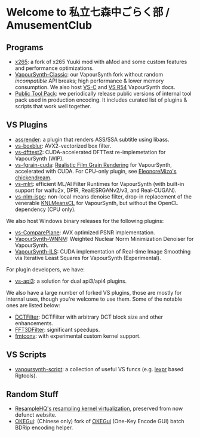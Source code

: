 # Welcome to 私立七森中ごらく部 / AmusementClub

## Programs
- [x265](https://github.com/AmusementClub/x265): a fork of x265 Yuuki mod with aMod and some custom features and performance optimizations.
- [VapourSynth-Classic](https://github.com/AmusementClub/vapoursynth-classic): our VapourSynth fork without random _incompatible_ API breaks; high performance & lower memory consumption. We also host [VS-C](https://AmusementClub.github.io/doc/) and [VS R54](https://AmusementClub.github.io/doc3/) VapourSynth docs.
- [Public Tool Pack](https://github.com/AmusementClub/tools): we periodically release public versions of internal tool pack used in production encoding. It includes curated list of plugins & scripts that work well together.


## VS Plugins
- [assrender](https://github.com/AmusementClub/assrender): a plugin that renders ASS/SSA subtitle using libass.
- [vs-boxblur](https://github.com/AmusementClub/vs-boxblur): AVX2-vectorized box filter.
- [vs-dfttest2](https://github.com/AmusementClub/vs-dfttest2): CUDA-accelerated DFTTest re-implemetation for VapourSynth (WIP).
- [vs-fgrain-cuda](https://github.com/AmusementClub/vs-fgrain-cuda): [Realistic Film Grain Rendering](https://www.ipol.im/pub/art/2017/192/) for VapourSynth, accelerated with CUDA. For CPU-only plugin, see [EleonoreMizo's chickendream](https://github.com/EleonoreMizo/chickendream).
- [vs-mlrt](https://github.com/AmusementClub/vs-mlrt): efficient ML/AI Filter Runtimes for VapourSynth (with built-in support for waifu2x, DPIR, RealESRGANv2/v3, and Real-CUGAN).
- [vs-nlm-ispc](https://github.com/AmusementClub/vs-nlm-ispc): non-local means denoise filter, drop-in replacement of the venerable [KNLMeansCL](https://github.com/Khanattila/KNLMeansCL) for VapourSynth, but without the OpenCL dependency (CPU only).


We also host Windows binary releases for the following plugins:
- [vs-ComparePlane](https://github.com/AmusementClub/vs-ComparePlane): AVX optimized PSNR implementation.
- [VapourSynth-WNNM](https://github.com/AmusementClub/VapourSynth-WNNM): Weighted Nuclear Norm Minimization Denoiser for VapourSynth.
- [VapourSynth-ILS](https://github.com/AmusementClub/VapourSynth-ILS): CUDA implementation of Real-time Image Smoothing via Iterative Least Squares for VapourSynth (Experimental).


For plugin developers, we have:
- [vs-api3](https://github.com/AmusementClub/vs-api3): a solution for dual api3/api4 plugins.


We also have a large number of forked VS plugins, those are mostly for internal uses, though you're welcome to use them. Some of the notable ones are listed below:
- [DCTFilter](https://github.com/AmusementClub/VapourSynth-DCTFilter): DCTFilter with arbitrary DCT block size and other enhancements.
- [FFT3DFilter](https://github.com/AmusementClub/VapourSynth-FFT3DFilter): significant speedups.
- [fmtconv](https://github.com/AmusementClub/fmtconv): with experimental custom kernel support.


## VS Scripts
- [vapoursynth-script](https://github.com/AmusementClub/vapoursynth-script): a collection of useful VS funcs (e.g. [lexpr](https://github.com/AkarinVS/vapoursynth-plugin#expr) based Rgtools).


## Random Stuff
- [ResampleHQ's resampling kernel virtualization](https://AmusementClub.github.io/ResampleHQ/), preserved from now defunct website.
- [OKEGui](https://github.com/AmusementClub/OKEGui): (Chinese only) fork of [OKEGui](https://github.com/vcb-s/OKEGui) (One-Key Encode GUI) batch BDRip encoding helper.

